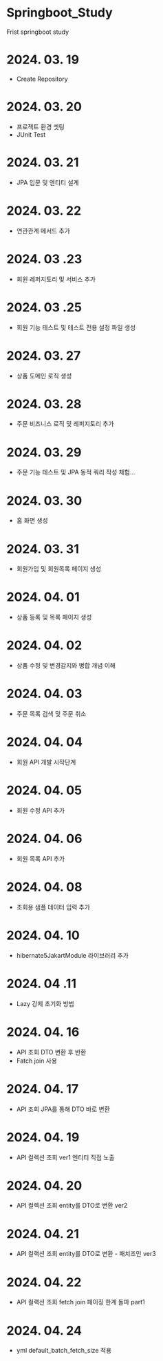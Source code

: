 # Springboot_Study
Frist springboot study

# 2024. 03. 19 
- Create Repository

# 2024. 03. 20
- 프로젝트 환경 셋팅
- JUnit Test

# 2024. 03. 21
- JPA 입문 및 엔티티 설계

# 2024. 03. 22
- 연관관계 메서드 추가

# 2024. 03 .23
- 회원 레퍼지토리 및 서비스 추가

# 2024. 03 .25
- 회원 기능 테스트 및 테스트 전용 설정 파일 생성

# 2024. 03. 27
- 상품 도메인 로직 생성

# 2024. 03. 28
- 주문 비즈니스 로직 및 레퍼지토리 추가

# 2024. 03. 29
- 주문 기능 테스트 및 JPA 동적 쿼리 작성 체험...

# 2024. 03. 30
- 홈 화면 생성

# 2024. 03. 31
- 회원가입 및 회원목록 페이지 생성

# 2024. 04. 01
- 상품 등록 및 목록 페이지 생성

# 2024. 04. 02
- 상품 수정 및 변경감지와 병합 개념 이해

# 2024. 04. 03
- 주문 목록 검색 및 주문 취소

# 2024. 04. 04
- 회원 API 개발 시작단계

# 2024. 04. 05
- 회원 수정 API 추가

# 2024. 04. 06
- 회원 목록 API 추가

# 2024. 04. 08
- 조회용 샘플 데이터 입력 추가

# 2024. 04. 10
- hibernate5JakartModule 라이브러리 추가

# 2024. 04 .11
- Lazy 강제 초기화 방법

# 2024. 04. 16
- API 조회 DTO 변환 후 반환
- Fatch join 사용

# 2024. 04. 17
- API 조회 JPA를 통해 DTO 바로 변환

# 2024. 04. 19
- API 컬렉션 조회 ver1 엔티티 직접 노출

# 2024. 04. 20
- API 컬렉션 조회 entity를 DTO로 변환 ver2

# 2024. 04. 21
- API 컬랙션 조회 entity를 DTO로 변환 - 패치조인 ver3

# 2024. 04. 22
- API 컬랙션 조회 fetch join 페이징 한계 돌파 part1

# 2024. 04. 24
- yml default_batch_fetch_size 적용
